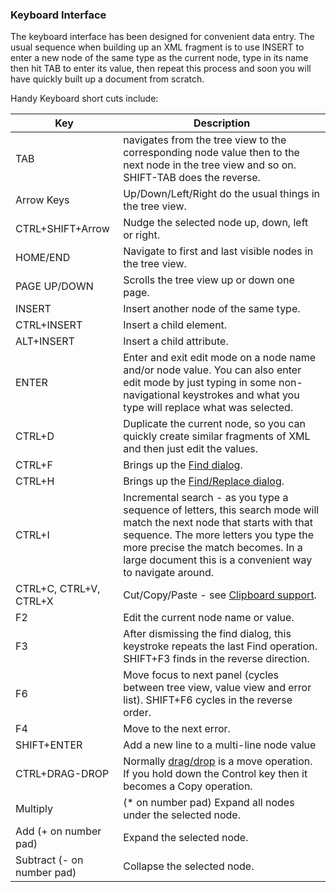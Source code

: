 
### Keyboard Interface

The keyboard interface has been designed for convenient data entry. The usual sequence when building up an XML fragment is to use INSERT to enter a new node of the same type as the current node, type in its name then hit TAB to enter its value, then repeat this process and soon you will have quickly built up a document from scratch.

Handy Keyboard short cuts include:


| Key        | Description      |
| ------------- |-------------|
| TAB     | navigates from the tree view to the corresponding node value then to the next node in the tree view and so on. SHIFT-TAB does the reverse. |
| Arrow Keys      | Up/Down/Left/Right do the usual things in the tree view.      |
| CTRL+SHIFT+Arrow | Nudge the selected node up, down, left or right.      |
| HOME/END	| Navigate to first and last visible nodes in the tree view. |
| PAGE UP/DOWN	   | Scrolls the tree view up or down one page.|
| INSERT	       | Insert another node of the same type.|
| CTRL+INSERT	   | Insert a child element.|
| ALT+INSERT	   | Insert a child attribute.|
| ENTER	           | Enter and exit edit mode on a node name and/or node value. You can also enter edit mode by just typing in some non-navigational keystrokes and what you type will replace what was selected.|
| CTRL+D	      |  Duplicate the current node, so you can quickly create similar fragments of XML and then just edit the values. |
| CTRL+F	      |  Brings up the [Find dialog](../find/). |
| CTRL+H	      |  Brings up the [Find/Replace dialog](../find/). |
| CTRL+I	      |  Incremental search - as you type a sequence of letters, this search mode will match the next node that starts with  that sequence. The more letters you type the more precise the match becomes. In a large document this is a convenient way to navigate around.  |
| CTRL+C, CTRL+V, CTRL+X  | Cut/Copy/Paste - see [Clipboard support](../clipboard/). |
| F2	                      |  Edit the current node name or value. |
| F3	                      |  After dismissing the find dialog, this keystroke repeats the last Find operation. SHIFT+F3 finds in the reverse direction. |
| F6	                      |  Move focus to next panel (cycles between tree view, value view and error list).  SHIFT+F6 cycles in the reverse order. |
| F4	                      |  Move to the next error. |
| SHIFT+ENTER	              |  Add a new line to a multi-line node value |
| CTRL+DRAG-DROP	          |  Normally [drag/drop](../dragdrop/) is a move operation. If you hold down the Control key then it becomes a Copy operation. |
| Multiply                    |  (* on number pad)	Expand all nodes under the selected node. |
| Add (+ on number pad)	      |  Expand the selected node. |
| Subtract (- on number pad)  |  Collapse the selected node. |